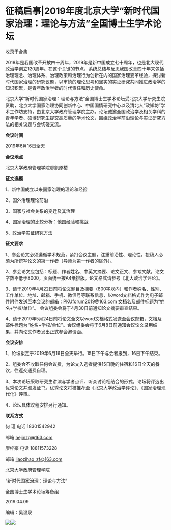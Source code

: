 # 征稿启事|2019年度北京大学“新时代国家治理：理论与方法”全国博士生学术论坛


收录于合集

2018年是我国改革开放四十周年，2019年是新中国成立七十周年，也是北大现代政治学创立120周年。在这个关键的节点，系统总结与反思我国改革四十年来包括治理理念、治理体系、治理政策和治理行为创新在内的国家治理变革经验，探讨新时代国家治理的研究议题，以审慎的理论思考和坚实的实证研究共同推进政治学的知识积累，是青年政治学者的时代责任和历史使命。

  

北京大学“新时代国家治理：理论与方法”全国博士生学术论坛受北京大学研究生院资助，北京大学国家治理协同创新中心、中国国情研究中心以及清北人“政知坊”学术工作坊支持，由北京大学政府管理学院主办。论坛诚邀全国政治学及相关学科的青年学者、硕博研究生提交高质量的学术论文，围绕政治学前沿理论与实证研究方法的相关议题与会切磋交流。

  

 **会议时间**

  

2019年6月16日全天

  

 **会议地点**

  

北京大学政府管理学院廖凯原楼

  

 **征文选题**

  

1、新中国成立以来国家治理的理论和经验

2、国外治理理论前沿

3、国家与社会关系的变迁及其治理

4、国家治理的比较分析：他国经验和挑战

5、政治学实证研究方法

  

 **征文要求**

  

1、参会论文必须遵循学术规范，紧扣会议主题，注重前沿性、理论性。投稿人必须为所撰写论文的第一作者（导师为第一作者的除外）。

  

2、参会论文应包括：标题、作者姓名、中英文摘要、论文正文、参考文献。论文字数不低于8000，页面统一按A4纸排版。论文格式请参考《北大政治学评论》。

  

3、请于2019年4月22日前将论文题目及摘要（800字以内）和作者姓名、性别、工作单位、地址、邮箱、手机、微信号等联系信息，以word文档格式作为电子邮件附件发送至本会议的邮箱：PKUforum2019@163.com
文档名及邮件标题为“姓名+学校/单位”。 会议组委会将于4月30日前通知论文摘要审查结果。

  

4、请于2019年5月24日前将论文全文以word文档格式发送至会议邮箱，文档及邮件标题为“姓名+学校/单位”。会议组委会将于6月8日前通知会议论文录用结果，并向论文作者发出正式参会邀请函。

  

 **会议安排**

  

1、论坛拟定于2019年6月16日全天举行。15日下午与会者报到，16日下午结束。

  

2、组委会不收取任何会议费，为论文入选者提供15日晚的住宿和16日全天的餐饮，往返交通费自理。

  

3、本次论坛采取研究生讲演与学者点评、听众讨论相结合的形式，论坛将评选出优秀论文并颁发证书。优秀论文将被推荐至《北京大学政治学评论》、《国家治理现代化》评审。

  

4、论坛具体议程安排另行通知。

  

 **联系方式**

  

何 瑾 电话 18301542942

邮箱 hejinzg@163.com  

廖梓豪 电话 18811573228

邮箱 liaozihao_zf@163.com

北京大学政府管理学院

“新时代国家治理：理论与方法”

全国博士生学术论坛筹备组

2019.04.09

  

  

  

编辑：吴温泉

![](/images/447/2.jpeg)![](/images/447/3.jpeg)

  

